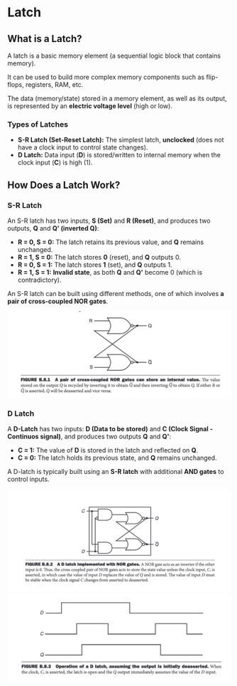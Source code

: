 # Latch

## What is a Latch?

A latch is a basic memory element (a sequential logic block that contains memory).

It can be used to build more complex memory components such as flip-flops, registers, RAM, etc.

The data (memory/state) stored in a memory element, as well as its output, is represented by an **electric voltage level** (high or low).

### Types of Latches
- **S-R Latch (Set-Reset Latch):** The simplest latch, **unclocked** (does not have a clock input to control state changes).
- **D Latch:** Data input (**D**) is stored/written to internal memory when the clock input (**C**) is high (1).

## How Does a Latch Work?

### S-R Latch

An S-R latch has two inputs, **S (Set)** and **R (Reset)**, and produces two outputs, **Q** and **Q' (inverted Q)**:
- **R = 0, S = 0:** The latch retains its previous value, and **Q** remains unchanged.
- **R = 1, S = 0:** The latch stores **0** (reset), and **Q** outputs 0.
- **R = 0, S = 1:** The latch stores **1** (set), and **Q** outputs 1.
- **R = 1, S = 1:** **Invalid state**, as both **Q** and **Q'** become 0 (which is contradictory).

An S-R latch can be built using different methods, one of which involves **a pair of cross-coupled NOR gates**.

![S-R Latch](../Assets/Images/SRLatch.jpg)

### D Latch

A **D-Latch** has two inputs: **D (Data to be stored)** and **C (Clock Signal - Continuos signal)**, and produces two outputs **Q** and **Q'**:
- **C = 1:** The value of **D** is stored in the latch and reflected on **Q**.
- **C = 0:** The latch holds its previous state, and **Q** remains unchanged.

A D-latch is typically built using an **S-R latch** with additional **AND gates** to control inputs.

![D Latch](../Assets/Images/DLatch.jpg)
![D Latch](../Assets/Images/DLatchOverTime.jpg)
